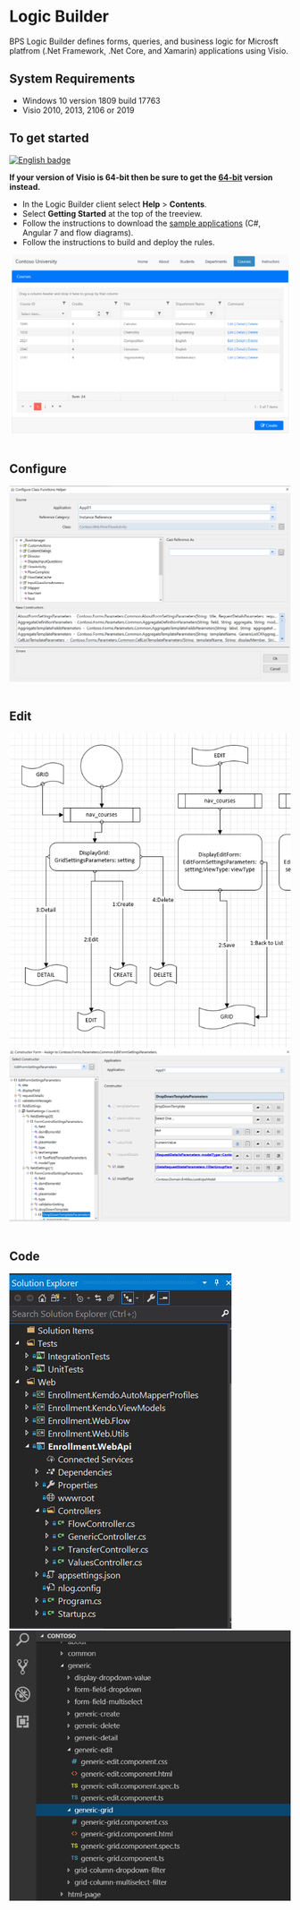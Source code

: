 # Logic Builder
BPS Logic Builder defines forms, queries, and business logic for Microsft platfrom (.Net Framework, .Net Core, and Xamarin) applications using Visio.

## System Requirements
* Windows 10 version 1809 build 17763
* Visio 2010, 2013, 2106 or 2019

## To get started
<a href='//www.microsoft.com/store/apps/9NGKP83G750J?ocid=badge'><img src='https://assets.windowsphone.com/85864462-9c82-451e-9355-a3d5f874397a/English_get-it-from-MS_InvariantCulture_Default.png' alt='English badge' width="284" height="104" style='width: 284px; height: 104px;'/></a>

**If your version of Visio is 64-bit then be sure to get the [64-bit](//www.microsoft.com/store/apps/9PBQ81MNWHLX) version instead.**
* In the Logic Builder client select **Help** > **Contents**. 
* Select **Getting Started** at the top of the treeview.
* Follow the instructions to download the [sample applications](https://github.com/BlaiseD/LogicBuilder.Samples) (C#, Angular 7 and flow diagrams).
* Follow the instructions to build and deploy the rules.

![](CoursesGrid.PNG?raw=true)
<br><br>

## Configure
![](ConfigureClassFunctionsHelper.PNG?raw=true)
<br><br>

## Edit
![](Editing.PNG?raw=true)
![](EditFormSettingsBeingEdited.PNG?raw=true)
<br><br>

## Code
![](Vs2017.PNG?raw=true)
![](VSCodeProjectExplorer.PNG?raw=true)


